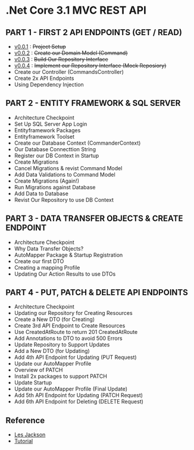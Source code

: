 # .Net Core 3.1 MVC REST API

## PART 1 - FIRST 2 API ENDPOINTS (GET / READ)
- [v0.0.1][v0.0.1] :  ~~Project Setup~~ 
- [v0.0.2][v0.0.2] :  ~~Create our Domain Model (Command)~~
- [v0.0.3][v0.0.3] :  ~~Build Our Repository Interface~~
- [v0.0.4][v0.0.4] :  ~~Implement our Repository Interface (Mock Reposiory)~~
- Create our Controller (CommandsController)
- Create 2x API Endpoints
- Using Dependency Injection

## PART 2 - ENTITY FRAMEWORK & SQL SERVER
- Architecture Checkpoint
- Set Up SQL Server App Login
- Entityframework Packages
- Entityframework Toolset
- Create our Database Context (CommanderContext)
- Our Database Connecttion String
- Register our DB Context in Startup
- Create Migrations
- Cancel Migrations & revist Command Model
- Add Data Validations to Command Model
- Create Migrations (Again!)
- Run Migrations against Database
- Add Data to Database
- Revist Our Repository to use DB Context

## PART 3 - DATA TRANSFER OBJECTS & CREATE ENDPOINT
- Architecture Checkpoint
- Why Data Transfer Objects?
- AutoMapper Package & Startup Registration
- Create our first DTO
- Creating a mapping Profile
- Updating Our Action Results to use DTOs

## PART 4 - PUT, PATCH & DELETE API ENDPOINTS
- Architecture Checkpoint
- Updating our Repository for Creating Resources
- Create a New DTO (for Creating)
- Create 3rd API Endpoint to Create Resources
- Use CreatedAtRoute to return 201 CreatedAtRoute
- Add Annotations to DTO to avoid 500 Errors
- Update Repository to Support Updates
- Add a New DTO (for Updating)
- Add 4th API Endpoint for Updating (PUT Request)
- Update our AutoMapper Profile
- Overview of PATCH
- Install 2x packages to support PATCH
- Update Startup
- Update our AutoMapper Profile (Final Update)
- Add 5th API Endpoint for Updating (PATCH Request)
- Add 6th API Endpoint for Deleting (DELETE Request)

## Reference
 - [Les Jackson][les-jackson-youtube] 
 - [Tutorial][tutorial]


[les-jackson-youtube]: https://www.youtube.com/channel/UCIMRGVXufHT69s1uaHHYJIA
[tutorial]: https://www.youtube.com/watch?v=fmvcAzHpsk8

[v0.0.1]: http://ginno.synology.me:3000/EDUCATION/Commander/src/v0.0.1
[v0.0.2]: http://ginno.synology.me:3000/EDUCATION/Commander/src/v0.0.2
[v0.0.3]: http://ginno.synology.me:3000/EDUCATION/Commander/src/v0.0.3
[v0.0.4]: http://ginno.synology.me:3000/EDUCATION/Commander/src/v0.0.4